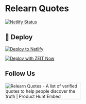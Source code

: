 # Relearn Quotes

[![Netlify Status](https://api.netlify.com/api/v1/badges/55b7b693-5134-4e16-8471-fbf6d9d77c4f/deploy-status)](https://app.netlify.com/sites/relearnquotes/deploys)

## 💫 Deploy

[![Deploy to Netlify](https://www.netlify.com/img/deploy/button.svg)](https://app.netlify.com/start/deploy?repository=https://github.com/djuanit0x/relearnquotes)

[![Deploy with ZEIT Now](https://zeit.co/button)](https://zeit.co/import/project?template=https://github.com/djuanit0x/relearnquotes)

## Follow Us

<a href="https://www.producthunt.com/posts/relearn-quotes?utm_source=badge-featured&utm_medium=badge&utm_souce=badge-relearn-quotes" target="_blank"><img src="https://api.producthunt.com/widgets/embed-image/v1/featured.svg?post_id=199146&theme=light" alt="Relearn Quotes - A list of verified quotes to help people discover the truth | Product Hunt Embed" style="width: 250px; height: 54px;" width="250px" height="54px" /></a>

